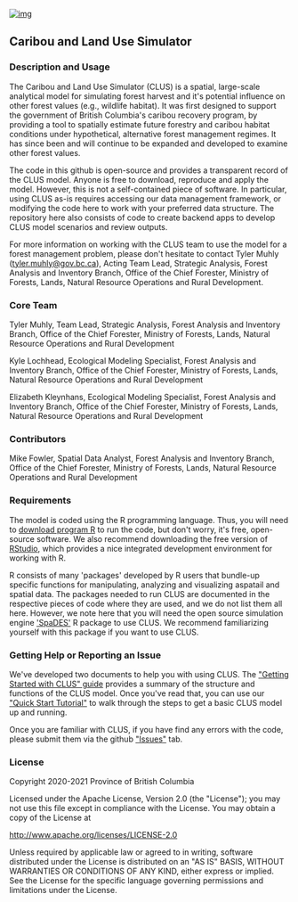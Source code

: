 [![img](https://img.shields.io/badge/Lifecycle-Experimental-339999)](https://github.com/bcgov/repomountie/blob/master/doc/lifecycle-badges.md)
## Caribou and Land Use Simulator
### Description and Usage
The Caribou and Land Use Simulator (CLUS) is a spatial, large-scale analytical model for simulating forest harvest and it's potential influence on other forest values (e.g., wildlife habitat). It was first designed to support the government of British Columbia's caribou recovery program, by providing a tool to spatially estimate future forestry and caribou habitat conditions under hypothetical, alternative forest management regimes. It has since been and will continue to be expanded and developed to examine other forest values. 

The code in this github is open-source and provides a transparent record of the CLUS model. Anyone is free to download, reproduce and apply the model. However, this is not a self-contained piece of software. In particular, using CLUS as-is requires accessing our data management framework, or modifying the code here to work with your preferred data structure. The repository here also consists of code to create backend apps to develop CLUS model scenarios and review outputs. 

For more information on working with the CLUS team to use the model for a forest management problem, please don't hesitate to contact Tyler Muhly (tyler.muhly@gov.bc.ca), Acting Team Lead, Strategic Analysis, Forest Analysis and Inventory Branch, Office of the Chief Forester, Ministry of Forests, Lands, Natural Resource Operations and Rural Development.  

### Core Team
Tyler Muhly, Team Lead, Strategic Analysis, Forest Analysis and Inventory Branch, Office of the Chief Forester, Ministry of Forests, Lands, Natural Resource Operations and Rural Development

Kyle Lochhead, Ecological Modeling Specialist, Forest Analysis and Inventory Branch, Office of the Chief Forester, Ministry of Forests, Lands, Natural Resource Operations and Rural Development

Elizabeth Kleynhans, Ecological Modeling Specialist, Forest Analysis and Inventory Branch, Office of the Chief Forester, Ministry of Forests, Lands, Natural Resource Operations and Rural Development

### Contributors
Mike Fowler, Spatial Data Analyst, Forest Analysis and Inventory Branch, Office of the Chief Forester, Ministry of Forests, Lands, Natural Resource Operations and Rural Development

### Requirements
The model is coded using the R programming language. Thus, you will need to [download program R](https://cran.r-project.org/bin/windows/base/) to run the code, but don't worry, it's free, open-source software. We also recommend downloading the free version of [RStudio](https://rstudio.com/products/rstudio/download/), which provides a nice integrated development environment for working with R. 

R consists of many 'packages' developed by R users that bundle-up specific functions for manipulating, analyzing and visualizing aspatail and spatial data. The packages needed to run CLUS are documented in the respective pieces of code where they are used, and we do not list them all here. However, we note here that you will need the open source simulation engine ['SpaDES'](https://spades.predictiveecology.org/) R package to use CLUS. We recommend familiarizing yourself with this package if you want to use CLUS.

### Getting Help or Reporting an Issue
We've developed two documents to help you with using CLUS. The ["Getting Started with CLUS" guide](https://github.com/bcgov/clus/blob/master/documentation/getting_started_with_clus.html) provides a summary of the structure and functions of the CLUS model. Once you've read that, you can use our ["Quick Start Tutorial"](https://github.com/bcgov/clus/blob/master/documentation/clus_quick_start_tutorial.html) to walk through the steps to get a basic CLUS model up and running. 

Once you are familiar with CLUS, if you have find any errors with the code, please submit them via the github  ["Issues"](https://github.com/bcgov/clus/issues) tab.

### License
Copyright 2020-2021 Province of British Columbia

Licensed under the Apache License, Version 2.0 (the "License");
you may not use this file except in compliance with the License.
You may obtain a copy of the License at 

   http://www.apache.org/licenses/LICENSE-2.0

Unless required by applicable law or agreed to in writing, software
distributed under the License is distributed on an "AS IS" BASIS,
WITHOUT WARRANTIES OR CONDITIONS OF ANY KIND, either express or implied.
See the License for the specific language governing permissions and
limitations under the License.
